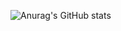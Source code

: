 

![Anurag's GitHub stats](https://github-readme-stats.vercel.app/api?username=Diogoxr&show_icons=true&theme=radical)

<div>
<i class="devicon-html5-plain-wordmark colored"></i>
          
</div>
